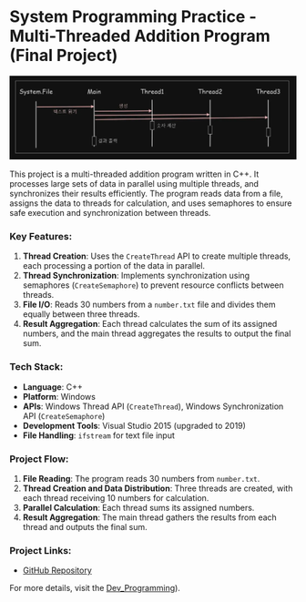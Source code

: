 # System Programming Practice - Multi-Threaded Addition Program (Final Project)

![MultiThreadedSumProgram](https://raw.githubusercontent.com/kj1241/Server_Portfolio/refs/heads/main/Image/%EB%A9%80%ED%8B%B0%20%EC%93%B0%EB%A0%88%EB%93%9C%20%EC%8B%9C%ED%80%80%EC%8A%A4%20%EB%8B%A4%EC%9D%B4%EC%96%B4%20%EA%B7%B8%EB%9E%A8.webp)

This project is a multi-threaded addition program written in C++. It processes large sets of data in parallel using multiple threads, and synchronizes their results efficiently. The program reads data from a file, assigns the data to threads for calculation, and uses semaphores to ensure safe execution and synchronization between threads.

### Key Features:
1. **Thread Creation**: Uses the `CreateThread` API to create multiple threads, each processing a portion of the data in parallel.
2. **Thread Synchronization**: Implements synchronization using semaphores (`CreateSemaphore`) to prevent resource conflicts between threads.
3. **File I/O**: Reads 30 numbers from a `number.txt` file and divides them equally between three threads.
4. **Result Aggregation**: Each thread calculates the sum of its assigned numbers, and the main thread aggregates the results to output the final sum.

### Tech Stack:
- **Language**: C++
- **Platform**: Windows
- **APIs**: Windows Thread API (`CreateThread`), Windows Synchronization API (`CreateSemaphore`)
- **Development Tools**: Visual Studio 2015 (upgraded to 2019)
- **File Handling**: `ifstream` for text file input

### Project Flow:
1. **File Reading**: The program reads 30 numbers from `number.txt`.
2. **Thread Creation and Data Distribution**: Three threads are created, with each thread receiving 10 numbers for calculation.
3. **Parallel Calculation**: Each thread sums its assigned numbers.
4. **Result Aggregation**: The main thread gathers the results from each thread and outputs the final sum.

### Project Links:
- [GitHub Repository](https://github.com/kj1241/Server_Portfolio/tree/main/System%20Programming/MultiThreadedSumProgram)

For more details, visit the [Dev_Programming](https://kj1241.github.io/server_tp/MultiThread)).
